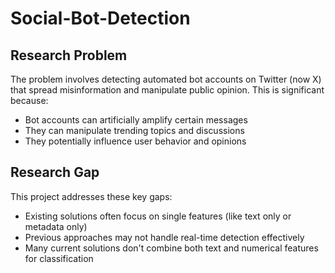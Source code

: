 # Social-Bot-Detection

## Research Problem
The problem involves detecting automated bot accounts on Twitter (now X) that spread misinformation and manipulate public opinion. This is significant because:

* Bot accounts can artificially amplify certain messages
* They can manipulate trending topics and discussions
* They potentially influence user behavior and opinions

## Research Gap
This project addresses these key gaps:

* Existing solutions often focus on single features (like text only or metadata only)
* Previous approaches may not handle real-time detection effectively
* Many current solutions don't combine both text and numerical features for classification
